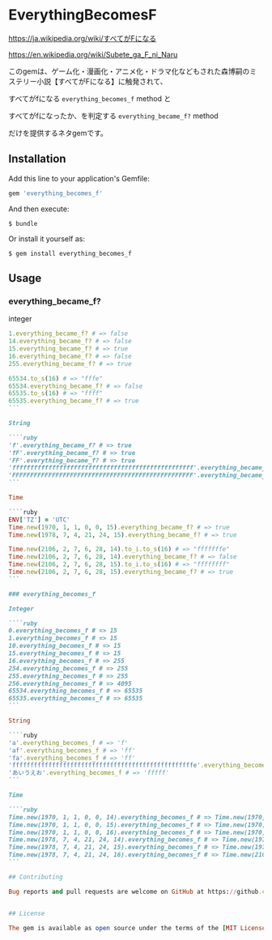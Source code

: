 # EverythingBecomesF

https://ja.wikipedia.org/wiki/すべてがFになる

https://en.wikipedia.org/wiki/Subete_ga_F_ni_Naru

このgemは、ゲーム化・漫画化・アニメ化・ドラマ化などもされた森博嗣のミステリー小説【すべてがFになる】に触発されて、

すべてがfになる `everything_becomes_f` method と

すべてがfになったか、を判定する `everything_became_f?` method

だけを提供するネタgemです。

## Installation

Add this line to your application's Gemfile:

```ruby
gem 'everything_becomes_f'
```

And then execute:

    $ bundle

Or install it yourself as:

    $ gem install everything_becomes_f

## Usage
### everything_became_f?

integer

````ruby
1.everything_became_f? # => false
14.everything_became_f? # => false
15.everything_became_f? # => true
16.everything_became_f? # => false
255.everything_became_f? # => true

65534.to_s(16) # => "fffe"
65534.everything_became_f? # => false
65535.to_s(16) # => "ffff"
65535.everything_became_f? # => true
```

String

````ruby
'f'.everything_became_f? # => true
'fF'.everything_became_f? # => true
'FF'.everything_became_f? # => true
'ffffffffffffffffffffffffffffffffffffffffffffffffff'.everything_became_f? # => true
'FFFFFFFFFFFFFFFFFFFFFFFFFFFFFFFFFFFFFFFFFFFFFFFFFF'.everything_became_f? # => true
```

Time

````ruby
ENV['TZ'] = 'UTC'
Time.new(1970, 1, 1, 0, 0, 15).everything_became_f? # => true
Time.new(1978, 7, 4, 21, 24, 15).everything_became_f? # => true

Time.new(2106, 2, 7, 6, 28, 14).to_i.to_s(16) # => "fffffffe"
Time.new(2106, 2, 7, 6, 28, 14).everything_became_f? # => false
Time.new(2106, 2, 7, 6, 28, 15).to_i.to_s(16) # => "ffffffff"
Time.new(2106, 2, 7, 6, 28, 15).everything_became_f? # => true
```

### everything_becomes_f

Integer

````ruby
0.everything_becomes_f # => 15
1.everything_becomes_f # => 15
10.everything_becomes_f # => 15
15.everything_becomes_f # => 15
16.everything_becomes_f # => 255
254.everything_becomes_f # => 255
255.everything_becomes_f # => 255
256.everything_becomes_f # => 4095
65534.everything_becomes_f # => 65535
65535.everything_becomes_f # => 65535
```

String

````ruby
'a'.everything_becomes_f # => 'f'
'af'.everything_becomes_f # => 'ff'
'fa'.everything_becomes_f # => 'ff'
'ffffffffffffffffffffffffffffffffffffffffffffffffffe'.everything_becomes_f # => 'fffffffffffffffffffffffffffffffffffffffffffffffffff'
'あいうえお'.everything_becomes_f # => 'fffff'
```

Time

````ruby
Time.new(1970, 1, 1, 0, 0, 14).everything_becomes_f # => Time.new(1970, 1, 1, 0, 0, 15)
Time.new(1970, 1, 1, 0, 0, 15).everything_becomes_f # => Time.new(1970, 1, 1, 0, 0, 15)
Time.new(1970, 1, 1, 0, 0, 16).everything_becomes_f # => Time.new(1970, 1, 1, 0, 4, 15)
Time.new(1978, 7, 4, 21, 24, 14).everything_becomes_f # => Time.new(1978, 7, 4, 21, 24, 15)
Time.new(1978, 7, 4, 21, 24, 15).everything_becomes_f # => Time.new(1978, 7, 4, 21, 24, 15)
Time.new(1978, 7, 4, 21, 24, 16).everything_becomes_f # => Time.new(2106, 2, 7, 6, 28, 15)
```

## Contributing

Bug reports and pull requests are welcome on GitHub at https://github.com/[USERNAME]/everything_becomes_f. This project is intended to be a safe, welcoming space for collaboration, and contributors are expected to adhere to the [Contributor Covenant](contributor-covenant.org) code of conduct.


## License

The gem is available as open source under the terms of the [MIT License](http://opensource.org/licenses/MIT).


